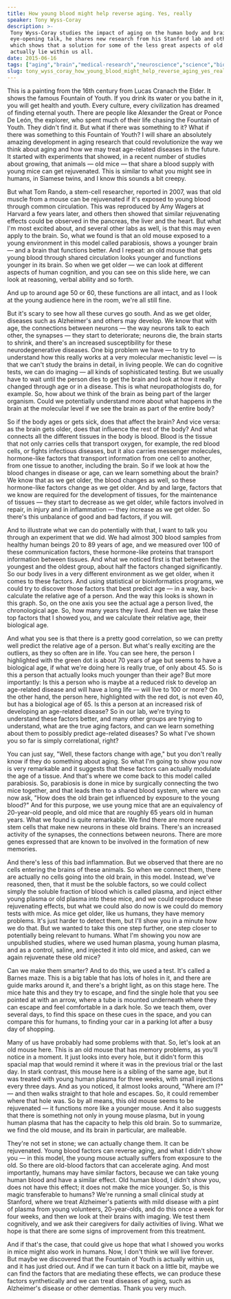 ```yaml
---
title: How young blood might help reverse aging. Yes, really
speaker: Tony Wyss-Coray
description: >-
 Tony Wyss-Coray studies the impact of aging on the human body and brain. In this
 eye-opening talk, he shares new research from his Stanford lab and other teams
 which shows that a solution for some of the less great aspects of old age might
 actually lie within us all.
date: 2015-06-16
tags: ["aging","brain","medical-research","neuroscience","science","bioethics","youth","medicine","molecular-biology","biology","memory","innovation","disease"]
slug: tony_wyss_coray_how_young_blood_might_help_reverse_aging_yes_really
---
```


This is a painting from the 16th century from Lucas Cranach the Elder. It shows the famous
Fountain of Youth. If you drink its water or you bathe in it, you will get health and
youth. Every culture, every civilization has dreamed of finding eternal youth. There are
people like Alexander the Great or Ponce De León, the explorer, who spent much of their
life chasing the Fountain of Youth. They didn't find it. But what if there was something
to it? What if there was something to this Fountain of Youth? I will share an absolutely
amazing development in aging research that could revolutionize the way we think about
aging and how we may treat age-related diseases in the future. It started with experiments
that showed, in a recent number of studies about growing, that animals — old mice — that
share a blood supply with young mice can get rejuvenated. This is similar to what you
might see in humans, in Siamese twins, and I know this sounds a bit creepy.

But what Tom Rando, a stem-cell researcher, reported in 2007, was that old muscle from a
mouse can be rejuvenated if it's exposed to young blood through common circulation. This
was reproduced by Amy Wagers at Harvard a few years later, and others then showed that
similar rejuvenating effects could be observed in the pancreas, the liver and the heart.
But what I'm most excited about, and several other labs as well, is that this may even
apply to the brain. So, what we found is that an old mouse exposed to a young environment
in this model called parabiosis, shows a younger brain — and a brain that functions
better. And I repeat: an old mouse that gets young blood through shared circulation looks
younger and functions younger in its brain. So when we get older — we can look at
different aspects of human cognition, and you can see on this slide here, we can look at
reasoning, verbal ability and so forth.

And up to around age 50 or 60, these functions are all intact, and as I look at the young
audience here in the room, we're all still fine.

But it's scary to see how all these curves go south. And as we get older, diseases such as
Alzheimer's and others may develop. We know that with age, the connections between neurons
— the way neurons talk to each other, the synapses — they start to deteriorate; neurons
die, the brain starts to shrink, and there's an increased susceptibility for these
neurodegenerative diseases. One big problem we have — to try to understand how this really
works at a very molecular mechanistic level — is that we can't study the brains in detail,
in living people. We can do cognitive tests, we can do imaging — all kinds of
sophisticated testing. But we usually have to wait until the person dies to get the brain
and look at how it really changed through age or in a disease. This is what
neuropathologists do, for example. So, how about we think of the brain as being part of
the larger organism. Could we potentially understand more about what happens in the brain
at the molecular level if we see the brain as part of the entire body?

So if the body ages or gets sick, does that affect the brain? And vice versa: as the brain
gets older, does that influence the rest of the body? And what connects all the different
tissues in the body is blood. Blood is the tissue that not only carries cells that
transport oxygen, for example, the red blood cells, or fights infectious diseases, but it
also carries messenger molecules, hormone-like factors that transport information from one
cell to another, from one tissue to another, including the brain. So if we look at how the
blood changes in disease or age, can we learn something about the brain? We know that as
we get older, the blood changes as well, so these hormone-like factors change as we get
older. And by and large, factors that we know are required for the development of tissues,
for the maintenance of tissues — they start to decrease as we get older, while factors
involved in repair, in injury and in inflammation — they increase as we get older. So
there's this unbalance of good and bad factors, if you will.

And to illustrate what we can do potentially with that, I want to talk you through an
experiment that we did. We had almost 300 blood samples from healthy human beings 20 to 89
years of age, and we measured over 100 of these communication factors, these hormone-like
proteins that transport information between tissues. And what we noticed first is that
between the youngest and the oldest group, about half the factors changed significantly.
So our body lives in a very different environment as we get older, when it comes to these
factors. And using statistical or bioinformatics programs, we could try to discover those
factors that best predict age — in a way, back-calculate the relative age of a person. And
the way this looks is shown in this graph. So, on the one axis you see the actual age a
person lived, the chronological age. So, how many years they lived. And then we take these
top factors that I showed you, and we calculate their relative age, their biological
age.

And what you see is that there is a pretty good correlation, so we can pretty well predict
the relative age of a person. But what's really exciting are the outliers, as they so
often are in life. You can see here, the person I highlighted with the green dot is about
70 years of age but seems to have a biological age, if what we're doing here is really
true, of only about 45. So is this a person that actually looks much younger than their
age? But more importantly: Is this a person who is maybe at a reduced risk to develop an
age-related disease and will have a long life — will live to 100 or more? On the other
hand, the person here, highlighted with the red dot, is not even 40, but has a biological
age of 65. Is this a person at an increased risk of developing an age-related disease? So
in our lab, we're trying to understand these factors better, and many other groups are
trying to understand, what are the true aging factors, and can we learn something about
them to possibly predict age-related diseases? So what I've shown you so far is simply
correlational, right?

You can just say, "Well, these factors change with age," but you don't really know if they
do something about aging. So what I'm going to show you now is very remarkable and it
suggests that these factors can actually modulate the age of a tissue. And that's where we
come back to this model called parabiosis. So, parabiosis is done in mice by surgically
connecting the two mice together, and that leads then to a shared blood system, where we
can now ask, "How does the old brain get influenced by exposure to the young blood?" And
for this purpose, we use young mice that are an equivalency of 20-year-old people, and old
mice that are roughly 65 years old in human years. What we found is quite remarkable. We
find there are more neural stem cells that make new neurons in these old brains. There's
an increased activity of the synapses, the connections between neurons. There are more
genes expressed that are known to be involved in the formation of new memories.

And there's less of this bad inflammation. But we observed that there are no cells
entering the brains of these animals. So when we connect them, there are actually no cells
going into the old brain, in this model. Instead, we've reasoned, then, that it must be
the soluble factors, so we could collect simply the soluble fraction of blood which is
called plasma, and inject either young plasma or old plasma into these mice, and we could
reproduce these rejuvenating effects, but what we could also do now is we could do memory
tests with mice. As mice get older, like us humans, they have memory problems. It's just
harder to detect them, but I'll show you in a minute how we do that. But we wanted to take
this one step further, one step closer to potentially being relevant to humans. What I'm
showing you now are unpublished studies, where we used human plasma, young human plasma,
and as a control, saline, and injected it into old mice, and asked, can we again
rejuvenate these old mice?

Can we make them smarter? And to do this, we used a test. It's called a Barnes maze. This
is a big table that has lots of holes in it, and there are guide marks around it, and
there's a bright light, as on this stage here. The mice hate this and they try to escape,
and find the single hole that you see pointed at with an arrow, where a tube is mounted
underneath where they can escape and feel comfortable in a dark hole. So we teach them,
over several days, to find this space on these cues in the space, and you can compare this
for humans, to finding your car in a parking lot after a busy day of shopping.

Many of us have probably had some problems with that. So, let's look at an old mouse here.
This is an old mouse that has memory problems, as you'll notice in a moment. It just looks
into every hole, but it didn't form this spacial map that would remind it where it was in
the previous trial or the last day. In stark contrast, this mouse here is a sibling of the
same age, but it was treated with young human plasma for three weeks, with small
injections every three days. And as you noticed, it almost looks around, "Where am I?" —
and then walks straight to that hole and escapes. So, it could remember where that hole
was. So by all means, this old mouse seems to be rejuvenated — it functions more like a
younger mouse. And it also suggests that there is something not only in young mouse
plasma, but in young human plasma that has the capacity to help this old brain. So to
summarize, we find the old mouse, and its brain in particular, are malleable.

They're not set in stone; we can actually change them. It can be rejuvenated. Young blood
factors can reverse aging, and what I didn't show you — in this model, the young mouse
actually suffers from exposure to the old. So there are old-blood factors that can
accelerate aging. And most importantly, humans may have similar factors, because we can
take young human blood and have a similar effect. Old human blood, I didn't show you, does
not have this effect; it does not make the mice younger. So, is this magic transferable to
humans? We're running a small clinical study at Stanford, where we treat Alzheimer's
patients with mild disease with a pint of plasma from young volunteers, 20-year-olds, and
do this once a week for four weeks, and then we look at their brains with imaging. We test
them cognitively, and we ask their caregivers for daily activities of living. What we hope
is that there are some signs of improvement from this treatment.

And if that's the case, that could give us hope that what I showed you works in mice might
also work in humans. Now, I don't think we will live forever. But maybe we discovered that
the Fountain of Youth is actually within us, and it has just dried out. And if we can turn
it back on a little bit, maybe we can find the factors that are mediating these effects,
we can produce these factors synthetically and we can treat diseases of aging, such as
Alzheimer's disease or other dementias. Thank you very much.

<!--
ad_duration=3.33
event="TEDGlobalLondon"
external_start_time=0
has_talk_citation=0
intro_duration=11.82
is_subtitle_required="False"
is_talk_featured="True"
language="en"
language_swap="False"
native_language="en"
number_of_related_talks=6
number_of_speakers=1
number_of_subtitled_videos=24
number_of_tags=13
number_of_talk_download_languages=24
number_of_talk_more_resources=1
number_of_talk_recommendations=0
number_of_talks_take_actions=0
post_ad_duration=0.83
published_timestamp="2015-08-19 15:09:11"
recording_date="2015-06-16"
speaker_description="Brain scientist"
speaker_is_published=1
speaker_name="Tony Wyss-Coray"
talk_name="How young blood might help reverse aging. Yes, really"
talks_tags=["aging","brain","medical-research","neuroscience","science","bioethics","youth","medicine","molecular-biology","biology","memory","innovation","disease"]
talks_take_action=[]
url_audio="https://download.ted.com/talks/TonyWyssCoray_2015G.mp3?apikey=acme-roadrunner"
url_photo_speaker="https://pe.tedcdn.com/images/ted/4639e60f267818d15bed088caf3d677470e97995_254x191.jpg"
url_photo_talk="https://pe.tedcdn.com/images/ted/7218c06bc138047a2e771b0d9d21ef6b9d2b1ec8_2880x1620.jpg"
url_webpage="https://www.ted.com/talks/tony_wyss_coray_how_young_blood_might_help_reverse_aging_yes_really"
video_type_name="TED Stage Talk"
-->
